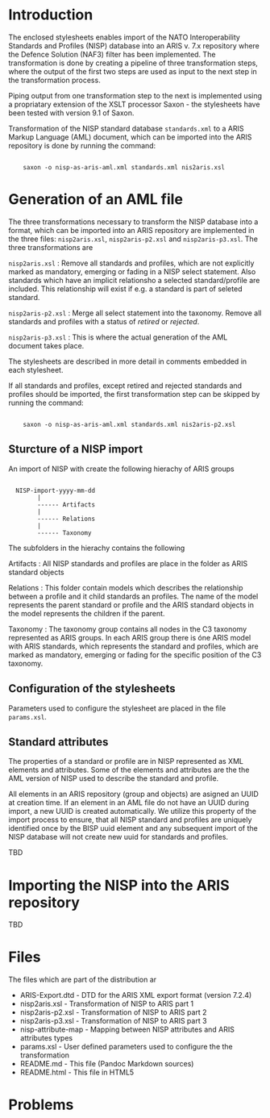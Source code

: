 <!--
% Importing NISP into an ARIS/NAF3 architecture repository
% Jens Stavnstrup \<stavnstrup@mil.dk\>
% 4. december 2013
-->

# Introduction

The enclosed stylesheets enables import of the NATO Interoperability
Standards and Profiles (NISP) database into an ARIS v. 7.x repository
where the Defence Solution (NAF3) filter has been implemented. The
transformation is done by creating a pipeline of three transformation
steps, where the output of the first two steps are used as input to
the next step in the transformation process.

Piping output from one transformation step to the next is implemented
using a propriatary extension of the XSLT processor Saxon - the
stylesheets have been tested with version 9.1 of Saxon.


Transformation of the NISP standard database `standards.xml` to a ARIS
Markup Language (AML) document, which can be imported into the ARIS
repository is done by running the command:

~~~

    saxon -o nisp-as-aris-aml.xml standards.xml nis2aris.xsl

~~~


# Generation of an AML file

The three transformations necessary to transform the NISP database into
a format, which can be imported into an ARIS repository are implemented
in the three files: `nisp2aris.xsl`, `nisp2aris-p2.xsl` and
`nisp2aris-p3.xsl`. The three transformations are

`nisp2aris.xsl`
:   Remove all standards and profiles, which are not
    explicitly marked as mandatory, emerging or fading in a NISP select
    statement. Also standards which have an implicit relationsho a
    selected standard/profile are included. This relationship will exist
    if e.g. a standard is part of seleted standard.

`nisp2aris-p2.xsl`
:   Merge all select statement into the taxonomy. Remove all standards and profiles with a status of *retired* or *rejected*. 

`nisp2aris-p3.xsl`
:   This is where the actual generation of the AML document takes place.


The stylesheets are described in more detail in comments embedded in each stylesheet.

If all standards and profiles, except retired and rejected standards
and profiles should be imported, the first transformation step can be
skipped by running the command:


~~~

    saxon -o nisp-as-aris-aml.xml standards.xml nis2aris-p2.xsl

~~~


## Sturcture of a NISP import

An import of NISP with create the following hierachy of ARIS groups

~~~

  NISP-import-yyyy-mm-dd
        |
        ------ Artifacts
        |
        ------ Relations
        |
        ------ Taxonomy

~~~


The subfolders in the hierachy contains the following 


Artifacts
:    All NISP standards and profiles are place in the folder as ARIS standard objects 

Relations
:   This folder contain models which describes the
    relationship between a profile and it child standards an
    profiles. The name of the model represents the parent standard or
    profile and the ARIS standard objects in the model represents the
    children if the parent.


Taxonomy
:   The taxonomy group contains all nodes in the C3 taxonomy
    represented as ARIS groups. In each ARIS group there is óne ARIS
    model with ARIS standards, which represents the standard and
    profiles, which are marked as mandatory, emerging or fading for
    the specific position of the C3 taxonomy.


## Configuration of the stylesheets

Parameters used to configure the stylesheet are placed in the
file `params.xsl`.


## Standard attributes

The properties of a standard or profile are in NISP represented as XML
elements and attributes. Some of the elements and attributes are the
the AML version of NISP used to describe the standard and profile.

All elements in an ARIS repository (group and objects) are asigned an
UUID at creation time. If an element in an AML file do not have an
UUID during import, a new UUID is created automatically. We utilize
this property of the import process to ensure, that all NISP standard
and profiles are uniquely identified once by the BISP uuid element and
any subsequent import of the NISP database will not create new uuid
for standards and profiles.

TBD


# Importing the NISP into the ARIS repository

TBD

# Files

The files which are part of the distribution ar

* ARIS-Export.dtd - DTD for the ARIS XML export format (version 7.2.4)
* nisp2aris.xsl - Transformation of NISP to ARIS part 1
* nisp2aris-p2.xsl - Transformation of NISP to ARIS part 2
* nisp2aris-p3.xsl - Transformation of NISP to ARIS part 3
* nisp-attribute-map - Mapping between NISP attributes and ARIS attributes types
* params.xsl - User defined parameters used to configure the the transformation
* README.md - This file (Pandoc Markdown sources)
* README.html - This file in HTML5



Problems
========




